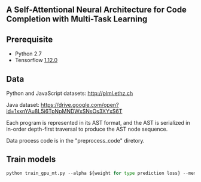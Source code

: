 
## A Self-Attentional Neural Architecture for Code Completion with Multi-Task Learning


## Prerequisite

- Python 2.7
- Tensorflow [1.12.0](https://github.com/tensorflow/tensorflow/releases/tag/v1.12.0)

## Data
Python and JavaScript datasets: http://plml.ethz.ch

Java dataset: https://drive.google.com/open?id=1xxnYAu8L5i6TpNpMNDWxSNsOs3XYxS6T

Each program is represented in its AST format, and the AST is serialized in in-order depth-first traversal to produce the AST node sequence.

Data process code is in the "preprocess_code" diretory.

## Train models
```python
python train_gpu_mt.py --alpha ${weight for type prediction loss} --mem_len ${memory length} --model_dir ${path_to_save} 
```
